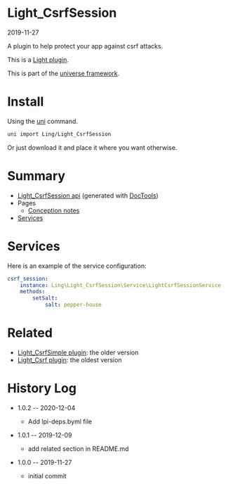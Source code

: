 Light_CsrfSession
===========
2019-11-27



A plugin to help protect your app against csrf attacks.


This is a [Light plugin](https://github.com/lingtalfi/Light/blob/master/doc/pages/plugin.md).


This is part of the [universe framework](https://github.com/karayabin/universe-snapshot).


Install
==========
Using the [uni](https://github.com/lingtalfi/universe-naive-importer) command.
```bash
uni import Ling/Light_CsrfSession
```

Or just download it and place it where you want otherwise.






Summary
===========
- [Light_CsrfSession api](https://github.com/lingtalfi/Light_CsrfSession/blob/master/doc/api/Ling/Light_CsrfSession.md) (generated with [DocTools](https://github.com/lingtalfi/DocTools))
- Pages
    - [Conception notes](https://github.com/lingtalfi/Light_CsrfSession/blob/master/doc/pages/conception-notes.md)
- [Services](#services)





Services
=========


Here is an example of the service configuration:

```yaml
csrf_session:
    instance: Ling\Light_CsrfSession\Service\LightCsrfSessionService
    methods:
        setSalt:
            salt: pepper-house

```


Related
========
- [Light_CsrfSimple plugin](https://github.com/lingtalfi/Light_CsrfSimple): the older version 
- [Light_Csrf plugin](https://github.com/lingtalfi/Light_Csrf): the oldest version




History Log
=============

- 1.0.2 -- 2020-12-04

    - Add lpi-deps.byml file

- 1.0.1 -- 2019-12-09

    - add related section in README.md

- 1.0.0 -- 2019-11-27

    - initial commit
